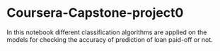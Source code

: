# Coursera-Capstone-project0

In this notebook different classification algorithms are applied on the models for checking the accuracy of prediction of loan paid-off or not.

